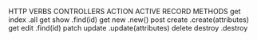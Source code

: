 HTTP VERBS        CONTROLLERS ACTION         ACTIVE RECORD METHODS
get               index                      .all
get               show                       .find(id)
get               new                        .new()
post              create                     .create(attributes)
get               edit                       .find(id)
patch             update                     .update(attributes)
delete            destroy                    .destroy
